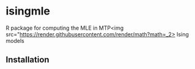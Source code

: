 # isingmle
R package for computing the MLE in MTP<img src="https://render.githubusercontent.com/render/math?math=_2> Ising models
## Installation
